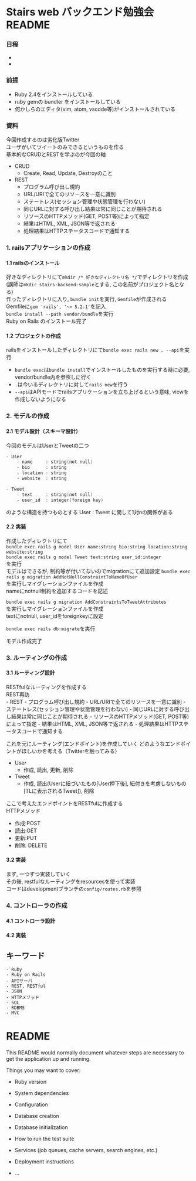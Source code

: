 # Stairs web バックエンド勉強会 README
### 日程
- 
-

### 前提
- Ruby 2.4をインストールしている
- ruby gemの bundler をインストールしている
- 何かしらのエディタ(vim, atom, vscode等)がインストールされている
### 資料
今回作成するのは劣化版Twitter   
ユーザがいてツイートのみできるというものを作る   
基本的なCRUDとRESTを学ぶのが今回の軸    
- CRUD
    - Create, Read, Update, Destroyのこと
- REST
    - プログラム呼び出し規約
    - URL/URIで全てのリソースを一意に識別
    - ステートレス(セッション管理や状態管理を行わない)
    - 同じURLに対する呼び出し結果は常に同じことが期待される
    - リソースのHTTPメソッド(GET, POST等)によって指定
    - 結果はHTML, XML, JSON等で返される
    - 処理結果はHTTPステータスコードで通知する

### 1. railsアプリケーションの作成
#### 1.1 railsのインストール
好きなディレクトリにて`mkdir /* 好きなディレクトリ名 */`でディレクトリを作成 (講師は`mkdir stairs-backend-sample`とする, この名前がプロジェクト名となる)   
作ったディレクトリに入り, `bundle init`を実行, `Gemfile`が作成される   
Gemfileに`gem 'rails', '~> 5.2.1'`を記入   
`bundle install --path vendor/bundle`を実行   
Ruby on Rails のインストール完了   
#### 1.2 プロジェクトの作成
railsをインストールしたディレクトリにて`bundle exec rails new . --api`を実行  

- `bundle exec`は`bundle install`でインストールしたものを実行する時に必要, vendor/bundle内を参照しに行く
- `.`は今いるディレクトリに対して`rails new`を行う
- `--api`はAPIモードでrailsアプリケーションを立ち上げるという意味, viewを作成しないようになる

### 2. モデルの作成
#### 2.1 モデル設計（スキーマ設計）
今回のモデルはUserとTweetの二つ
```swift
- User
    - name     : string(not null)
    - bio      : string
    - location : string
    - website  : string

- Tweet
    - text     : string(not null)
    - user_id  : integer(foreign key)
```
のような構造を持つものとする
User : Tweet に関して1対nの関係がある   

#### 2.2 実装
作成したディレクトリにて   
`bundle exec rails g model User name:string bio:string location:string website:string`    
`bundle exec rails g model Tweet text:string user_id:integer`   
を実行  
モデルはできるが, 制約等が付いてないのでmigrationにて追加設定
`bundle exec rails g migration AddNotNullConstraintToNameOfUser`  
を実行しマイグレーションファイルを作成   
nameにnotnull制約を追加するコードを記述  
    
`bundle exec rails g migration AddConstraintsToTweetAttributes`   
を実行しマイグレーションファイルを作成    
textにnotnull, user_idをforeignkeyに設定   
    
`bundle exec rails db:migrate`を実行   
    
モデル作成完了

### 3. ルーティングの作成
#### 3.1 ルーティング設計
RESTfulなルーティングを作成する   
REST再訪   
    - REST
        - プログラム呼び出し規約
        - URL/URIで全てのリソースを一意に識別
        - ステートレス(セッション管理や状態管理を行わない)
        - 同じURLに対する呼び出し結果は常に同じことが期待される
        - リソースのHTTPメソッド(GET, POST等)によって指定
        - 結果はHTML, XML, JSON等で返される
        - 処理結果はHTTPステータスコードで通知する

これを元にルーティング(エンドポイント)を作成していく
どのようなエンドポイントがほしいかを考える（Twitterを触ってみる）
- User
    - 作成, 読出, 更新, 削除
- Tweet
    - 作成, 読出(Userに紐づいたもの[User押下後], 紐付きを考慮しないもの[TLに表示されるTweet]), 削除

ここで考えたエンドポイントをRESTfulに作成する   
HTTPメソッド   
- 作成:POST
- 読出:GET
- 更新:PUT
- 削除: DELETE 


#### 3.2 実装
まず, 一つずつ実装していく   
その後, restfulなルーティングをresourcesを使って実装   
コードはdevelopmentブランチの`config/routes.rb`を参照


### 4. コントローラの作成
#### 4.1 コントローラ設計


#### 4.2 実装


## キーワード
    - Ruby
    - Ruby on Rails
    - APIサーバ
    - REST, RESTful
    - JSON
    - HTTPメソッド
    - SQL
    - RDBMS
    - MVC













# README

This README would normally document whatever steps are necessary to get the
application up and running.

Things you may want to cover:

* Ruby version

* System dependencies

* Configuration

* Database creation

* Database initialization

* How to run the test suite

* Services (job queues, cache servers, search engines, etc.)

* Deployment instructions

* ...
